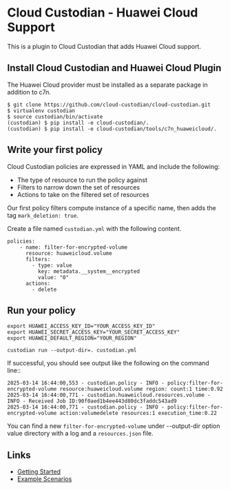 # Cloud Custodian - Huawei Cloud Support

This is a plugin to Cloud Custodian that adds Huawei Cloud support.

## Install Cloud Custodian and Huawei Cloud Plugin

The Huawei Cloud provider must be installed as a separate package in addition to c7n.

    $ git clone https://github.com/cloud-custodian/cloud-custodian.git
    $ virtualenv custodian
    $ source custodian/bin/activate
    (custodian) $ pip install -e cloud-custodian/.
    (custodian) $ pip install -e cloud-custodian/tools/c7n_huaweicloud/.

## Write your first policy

Cloud Custodian policies are expressed in YAML and include the following:

* The type of resource to run the policy against
* Filters to narrow down the set of resources
* Actions to take on the filtered set of resources

Our first policy filters compute instance of a specific name, then adds the tag ``mark_deletion: true``.

Create a file named ``custodian.yml`` with the following content.

    policies:
        - name: filter-for-encrypted-volume
          resource: huaweicloud.volume
          filters:
            - type: value
              key: metadata.__system__encrypted
              value: "0"
          actions:
            - delete

## Run your policy

    export HUAWEI_ACCESS_KEY_ID="YOUR_ACCESS_KEY_ID"
    export HUAWEI_SECRET_ACCESS_KEY="YOUR_SECRET_ACCESS_KEY"
    export HUAWEI_DEFAULT_REGION="YOUR_REGION"

    custodian run --output-dir=. custodian.yml

If successful, you should see output like the following on the command line::

    2025-03-14 16:44:00,553 - custodian.policy - INFO - policy:filter-for-encrypted-volume resource:huaweicloud.volume region: count:1 time:0.92
    2025-03-14 16:44:00,771 - custodian.huaweicloud.resources.volume - INFO - Received Job ID:90f0aed1b4ee443d80dc3faddc543ad9
    2025-03-14 16:44:00,771 - custodian.policy - INFO - policy:filter-for-encrypted-volume action:volumedelete resources:1 execution_time:0.22

You can find a new ``filter-for-encrypted-volume`` under --output-dir option value directory with a log and a ``resources.json`` file.

## Links
- [Getting Started](https://cloudcustodian.io/docs/huaweicloud/gettingstarted.html)
- [Example Scenarios](https://cloudcustodian.io/docs/huaweicloud/examples/index.html)
